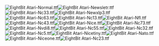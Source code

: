 ![EightBit Atari-Normal.ttf](https://github.com/ChoccyHobNob/EightBit-Atari-Fonts/blob/master/N/EightBit%20Atari-Normal-sample.png "EightBit Atari-Normal.ttf")![EightBit Atari-Newsletr.ttf](https://github.com/ChoccyHobNob/EightBit-Atari-Fonts/blob/master/N/EightBit%20Atari-Newsletr-sample.png "EightBit Atari-Newsletr.ttf")![EightBit Atari-Nc33.ttf](https://github.com/ChoccyHobNob/EightBit-Atari-Fonts/blob/master/N/EightBit%20Atari-Nc33-sample.png "EightBit Atari-Nc33.ttf")![EightBit Atari-Newxlp3.ttf](https://github.com/ChoccyHobNob/EightBit-Atari-Fonts/blob/master/N/EightBit%20Atari-Newxlp3-sample.png "EightBit Atari-Newxlp3.ttf")![EightBit Atari-Nc63.ttf](https://github.com/ChoccyHobNob/EightBit-Atari-Fonts/blob/master/N/EightBit%20Atari-Nc63-sample.png "EightBit Atari-Nc63.ttf")![EightBit Atari-Nc13.ttf](https://github.com/ChoccyHobNob/EightBit-Atari-Fonts/blob/master/N/EightBit%20Atari-Nc13-sample.png "EightBit Atari-Nc13.ttf")![EightBit Atari-Nfl.ttf](https://github.com/ChoccyHobNob/EightBit-Atari-Fonts/blob/master/N/EightBit%20Atari-Nfl-sample.png "EightBit Atari-Nfl.ttf")![EightBit Atari-Nc43.ttf](https://github.com/ChoccyHobNob/EightBit-Atari-Fonts/blob/master/N/EightBit%20Atari-Nc43-sample.png "EightBit Atari-Nc43.ttf")![EightBit Atari-Nice.ttf](https://github.com/ChoccyHobNob/EightBit-Atari-Fonts/blob/master/N/EightBit%20Atari-Nice-sample.png "EightBit Atari-Nice.ttf")![EightBit Atari-Nc73.ttf](https://github.com/ChoccyHobNob/EightBit-Atari-Fonts/blob/master/N/EightBit%20Atari-Nc73-sample.png "EightBit Atari-Nc73.ttf")![EightBit Atari-Nvdi8.ttf](https://github.com/ChoccyHobNob/EightBit-Atari-Fonts/blob/master/N/EightBit%20Atari-Nvdi8-sample.png "EightBit Atari-Nvdi8.ttf")![EightBit Atari-Nc55.ttf](https://github.com/ChoccyHobNob/EightBit-Atari-Fonts/blob/master/N/EightBit%20Atari-Nc55-sample.png "EightBit Atari-Nc55.ttf")![EightBit Atari-Nc32.ttf](https://github.com/ChoccyHobNob/EightBit-Atari-Fonts/blob/master/N/EightBit%20Atari-Nc32-sample.png "EightBit Atari-Nc32.ttf")![EightBit Atari-Nc5.ttf](https://github.com/ChoccyHobNob/EightBit-Atari-Fonts/blob/master/N/EightBit%20Atari-Nc5-sample.png "EightBit Atari-Nc5.ttf")![EightBit Atari-Nicetiny.ttf](https://github.com/ChoccyHobNob/EightBit-Atari-Fonts/blob/master/N/EightBit%20Atari-Nicetiny-sample.png "EightBit Atari-Nicetiny.ttf")![EightBit Atari-Nato.ttf](https://github.com/ChoccyHobNob/EightBit-Atari-Fonts/blob/master/N/EightBit%20Atari-Nato-sample.png "EightBit Atari-Nato.ttf")![EightBit Atari-Niceone.ttf](https://github.com/ChoccyHobNob/EightBit-Atari-Fonts/blob/master/N/EightBit%20Atari-Niceone-sample.png "EightBit Atari-Niceone.ttf")![EightBit Atari-Nc23.ttf](https://github.com/ChoccyHobNob/EightBit-Atari-Fonts/blob/master/N/EightBit%20Atari-Nc23-sample.png "EightBit Atari-Nc23.ttf")
